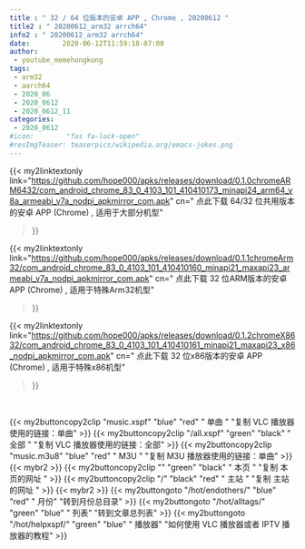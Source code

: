 ```yaml
---
title : " 32 / 64 位版本的安卓 APP , Chrome , 20200612 "
title2 : " 20200612_arm32 arrch64"
info2 : " 20200612_arm32 arrch64"
date:        2020-06-12T11:59:18-07:00
author:
 - youtube_memehongkong
tags:
 - arm32
 - aarch64
 - 2020_06
 - 2020_0612
 - 2020_0612_11
categories:
 - 2020_0612
#icon:        "fas fa-lock-open"
#resImgTeaser: teaserpics/wikipedia.org/emacs-jokes.png
---
```


{{< my2linktextonly link="https://github.com/hope000/apks/releases/download/0.1.0chromeARM6432/com_android_chrome_83_0_4103_101_410410173_minapi24_arm64_v8a_armeabi_v7a_nodpi_apkmirror_com.apk"
cn=" 点此下载 64/32 位共用版本的安卓 APP (Chrome) , 适用于大部分机型"
>}}

{{< my2linktextonly link="https://github.com/hope000/apks/releases/download/0.1.1chromeArm32/com_android_chrome_83_0_4103_101_410410160_minapi21_maxapi23_armeabi_v7a_nodpi_apkmirror_com.apk"
cn=" 点此下载 32 位ARM版本的安卓 APP (Chrome) , 适用于特殊Arm32机型"
>}}

{{< my2linktextonly link="https://github.com/hope000/apks/releases/download/0.1.2chromeX8632/com_android_chrome_83_0_4103_101_410410161_minapi21_maxapi23_x86_nodpi_apkmirror_com.apk"
cn=" 点此下载 32 位x86版本的安卓 APP (Chrome) , 适用于特殊x86机型"
>}}

<br>

{{< my2buttoncopy2clip "music.xspf"        "blue"   "red"    " 单曲 "  "复制 VLC 播放器使用的链接：单曲" >}} {{< my2buttoncopy2clip "/all.xspf"         "green"  "black"  " 全部 "  "复制 VLC 播放器使用的链接：全部" >}} {{< my2buttoncopy2clip "music.m3u8"        "blue"   "red"    " M3U  "    "复制 M3U 播放器使用的链接：单曲" >}} {{< mybr2 >}} {{< my2buttoncopy2clip ""                  "green"  "black"  " 本页 "    "复制 本页的网址 " >}} {{< my2buttoncopy2clip "/"                 "black"  "red"    " 主站 "    "复制 主站的网址 " >}} {{< mybr2 >}} {{< my2buttongoto      "/hot/endothers/"   "blue"   "red"    " 月份"   "转到月份总目录" >}} {{< my2buttongoto      "/hot/alltags/"     "green"  "blue"   " 列表"   "转到文章总列表" >}} {{< my2buttongoto      "/hot/helpxspf/"    "green"  "blue"   " 播放器" "如何使用 VLC 播放器或者 IPTV 播放器的教程" >}} 
